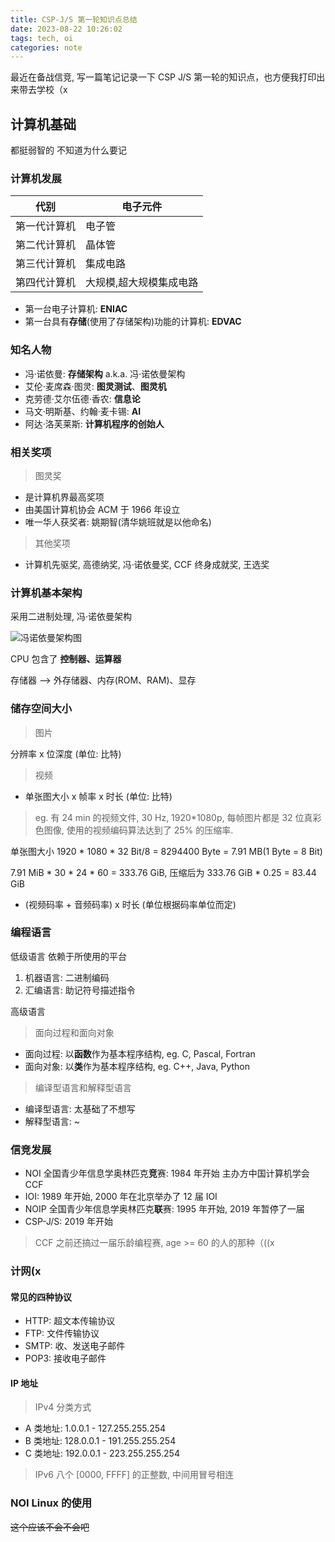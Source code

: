 ```yaml
---
title: CSP-J/S 第一轮知识点总结
date: 2023-08-22 10:26:02
tags: tech, oi
categories: note
---
```


最近在备战信竞, 写一篇笔记记录一下 CSP J/S 第一轮的知识点，也方便我打印出来带去学校（x

<!--more-->

## 计算机基础
都挺弱智的 不知道为什么要记

### 计算机发展
| 代别 | 电子元件 |
| ---- | -------- |
| 第一代计算机 | 电子管 |
| 第二代计算机 | 晶体管 |
| 第三代计算机 | 集成电路 |
| 第四代计算机 | 大规模,超大规模集成电路 |

- 第一台电子计算机: **ENIAC**
- 第一台具有**存储**(使用了存储架构)功能的计算机: **EDVAC**

### 知名人物
- 冯·诺依曼: **存储架构** a.k.a. 冯·诺依曼架构
- 艾伦·麦席森·图灵: **图灵测试**、**图灵机**
- 克劳德·艾尔伍德·香农: **信息论**
- 马文·明斯基、约翰·麦卡锡: **AI**
- 阿达·洛芙莱斯: **计算机程序的创始人**

### 相关奖项
> 图灵奖
- 是计算机界最高奖项
- 由美国计算机协会 ACM 于 1966 年设立
- 唯一华人获奖者: 姚期智(清华姚班就是以他命名)

> 其他奖项
- 计算机先驱奖, 高德纳奖, 冯·诺依曼奖, CCF 终身成就奖, 王选奖

### 计算机基本架构
采用二进制处理, 冯·诺依曼架构

![冯诺依曼架构图](./arch.png)

CPU 包含了 **控制器、运算器**

存储器 --> 外存储器、内存(ROM、RAM)、显存

### 储存空间大小
> 图片

分辨率 x 位深度 (单位: 比特)

> 视频
- 单张图大小 x 帧率 x 时长 (单位: 比特)

> eg. 有 24 min 的视频文件, 30 Hz, 1920*1080p, 每帧图片都是 32 位真彩色图像, 使用的视频编码算法达到了 25% 的压缩率.

单张图大小 1920 * 1080 * 32 Bit/8 = 8294400 Byte = 7.91 MB(1 Byte = 8 Bit)

7.91 MiB * 30 * 24 * 60 = 333.76 GiB, 压缩后为 333.76 GiB * 0.25 = 83.44 GiB

- (视频码率 + 音频码率) x 时长 (单位根据码率单位而定)

### 编程语言
低级语言 依赖于所使用的平台
1. 机器语言: 二进制编码
2. 汇编语言: 助记符号描述指令

高级语言
> 面向过程和面向对象
- 面向过程: 以**函数**作为基本程序结构, eg. C, Pascal, Fortran
- 面向对象: 以**类**作为基本程序结构, eg. C++, Java, Python

> 编译型语言和解释型语言
- 编译型语言: 太基础了不想写
- 解释型语言: ~

### 信竞发展
- NOI 全国青少年信息学奥林匹克**竞**赛: 1984 年开始 主办方中国计算机学会 CCF
- IOI: 1989 年开始, 2000 年在北京举办了 12 届 IOI
- NOIP 全国青少年信息学奥林匹克**联**赛: 1995 年开始, 2019 年暂停了一届
- CSP-J/S: 2019 年开始
> CCF 之前还搞过一届乐龄编程赛, age >= 60 的人的那种（((x  


### 计网(x

#### 常见的四种协议

- HTTP: 超文本传输协议
- FTP: 文件传输协议
- SMTP: 收、发送电子邮件 
- POP3: 接收电子邮件

#### IP 地址
> IPv4
分类方式
- A 类地址: 1.0.0.1 - 127.255.255.254
- B 类地址: 128.0.0.1 - 191.255.255.254
- C 类地址: 192.0.0.1 - 223.255.255.254

> IPv6
八个 [0000, FFFF] 的正整数, 中间用冒号相连

### NOI Linux 的使用
~~这个应该不会不会吧~~
